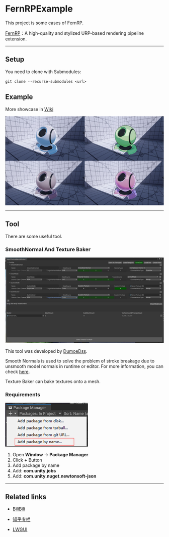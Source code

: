 # FernRPExample

This project is some cases of FernRP.

[FernRP](https://github.com/FernRender/FernRenderCore)：A high-quality and stylized URP-based rendering pipeline extension.
___

## Setup
You need to clone with Submodules:

```
git clone --recurse-submodules <url>
```

## Example
More showcase in [Wiki](https://github.com/DeJhon-Huang/FernNPR/wiki)

![](DocAssets/MaterialBall.jpg)
___

## Tool
There are some useful tool.

### SmoothNormal And Texture Baker

![](DocAssets/texturebaketool.jpg)

This tool was developed by [DumoeDss](https://github.com/DumoeDss).

Smooth Normals is used to solve the problem of stroke breakage due to unsmooth model normals in runtime or editor. For more information, you can check [here](https://github.com/DumoeDss/AquaSmoothNormals).

Texture Baker can bake textures onto a mesh.

### Requirements

![](DocAssets/PackageManager.png)

1. Open **Window** -> **Package Manager**
2. Click **+** Button
3. Add package by name
4. Add: **com.unity.jobs**
5. Add: **com.unity.nuget.newtonsoft-json**
___

## Related links

- [BiliBili](https://space.bilibili.com/477693184)

- [知乎专栏](https://www.zhihu.com/column/c_1587028302690304000)

- [LWGUI](https://github.com/JasonMa0012/LWGUI)
